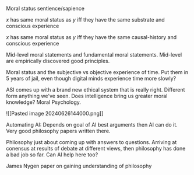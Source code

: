


Moral status sentience/sapience

$x$ has same moral status as $y$ iff they have the same substrate and conscious experience

$x$ has same moral status as $y$ iff they have the same causal-history and conscious experience

Mid-level moral statements and fundamental moral statements. Mid-level are empirically discovered good principles.

Moral status and the subjective vs objective experience of time. Put them in 5 years of jail, even though digital minds experience time more slowly?

ASI comes up with a brand new ethical system that is really right. Different form anything we've seen. Does intelligence bring us greater moral knowledge? Moral Psychology. 


![[Pasted image 20240626144000.png]]



Automating AI:
Depends on goal of AI best arguments then AI can do it. Very good philosophy papers written there. 

Philosophy just about coming up with answers to questions. Arriving at conensus at results of debate at different views, then philosophy has done a bad job so far. Can AI help here too?

James Nygen paper on gaining understanding of philosophy